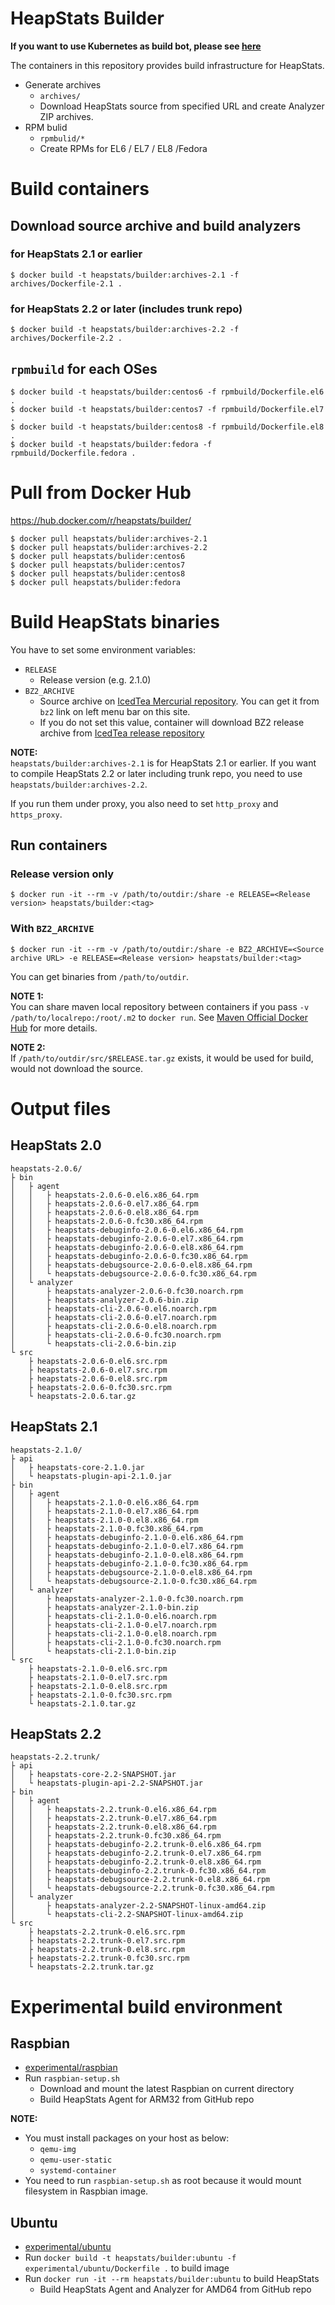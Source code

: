 HeapStats Builder
===================

**If you want to use Kubernetes as build bot, please see [here](https://github.com/HeapStats/heapstats-builder/blob/master/k8s)**

The containers in this repository provides build infrastructure for HeapStats.

* Generate archives
    * `archives/`
    * Download HeapStats source from specified URL and create Analyzer ZIP archives.
* RPM bulid
    * `rpmbulid/*`
    * Create RPMs for EL6 / EL7 / EL8 /Fedora

# Build containers

## Download source archive and build analyzers

### for HeapStats 2.1 or earlier

```
$ docker build -t heapstats/builder:archives-2.1 -f archives/Dockerfile-2.1 .
```

### for HeapStats 2.2 or later (includes trunk repo)

```
$ docker build -t heapstats/builder:archives-2.2 -f archives/Dockerfile-2.2 .
```

## `rpmbuild` for each OSes

```
$ docker build -t heapstats/builder:centos6 -f rpmbuild/Dockerfile.el6 .
$ docker build -t heapstats/builder:centos7 -f rpmbuild/Dockerfile.el7 .
$ docker build -t heapstats/builder:centos8 -f rpmbuild/Dockerfile.el8 .
$ docker build -t heapstats/builder:fedora -f rpmbuild/Dockerfile.fedora .
```

# Pull from Docker Hub

https://hub.docker.com/r/heapstats/builder/

```
$ docker pull heapstats/bulider:archives-2.1
$ docker pull heapstats/bulider:archives-2.2
$ docker pull heapstats/bulider:centos6
$ docker pull heapstats/bulider:centos7
$ docker pull heapstats/bulider:centos8
$ docker pull heapstats/bulider:fedora
```

# Build HeapStats binaries

You have to set some environment variables:

* `RELEASE`
    * Release version (e.g. 2.1.0)
* `BZ2_ARCHIVE`
    * Source archive on [IcedTea Mercurial repository](http://icedtea.wildebeest.org/hg/). You can get it from `bz2` link on left menu bar on this site.
    * If you do not set this value, container will download BZ2 release archive from [IcedTea release repository](http://icedtea.wildebeest.org/hg/release/)

**NOTE:**  
`heapstats/builder:archives-2.1` is for HeapStats 2.1 or earlier. If you want to compile HeapStats 2.2 or later including trunk repo, you need to use `heapstats/builder:archives-2.2`.

If you run them under proxy, you also need to set `http_proxy` and `https_proxy`.

## Run containers

### Release version only

```
$ docker run -it --rm -v /path/to/outdir:/share -e RELEASE=<Release version> heapstats/builder:<tag>
```

### With `BZ2_ARCHIVE`
```
$ docker run -it --rm -v /path/to/outdir:/share -e BZ2_ARCHIVE=<Source archive URL> -e RELEASE=<Release version> heapstats/builder:<tag>
```

You can get binaries from `/path/to/outdir`.

**NOTE 1:**  
You can share maven local repository between containers if you pass `-v /path/to/localrepo:/root/.m2` to `docker run`. See [Maven Official Docker Hub](https://hub.docker.com/_/maven) for more details.

**NOTE 2:**  
If `/path/to/outdir/src/$RELEASE.tar.gz` exists, it would be used for build, would not download the source.

# Output files

## HeapStats 2.0

```
heapstats-2.0.6/
├ bin
│   ├ agent
│   │   ├ heapstats-2.0.6-0.el6.x86_64.rpm
│   │   ├ heapstats-2.0.6-0.el7.x86_64.rpm
│   │   ├ heapstats-2.0.6-0.el8.x86_64.rpm
│   │   ├ heapstats-2.0.6-0.fc30.x86_64.rpm
│   │   ├ heapstats-debuginfo-2.0.6-0.el6.x86_64.rpm
│   │   ├ heapstats-debuginfo-2.0.6-0.el7.x86_64.rpm
│   │   ├ heapstats-debuginfo-2.0.6-0.el8.x86_64.rpm
│   │   ├ heapstats-debuginfo-2.0.6-0.fc30.x86_64.rpm
│   │   ├ heapstats-debugsource-2.0.6-0.el8.x86_64.rpm
│   │   └ heapstats-debugsource-2.0.6-0.fc30.x86_64.rpm
│   └ analyzer
│       ├ heapstats-analyzer-2.0.6-0.fc30.noarch.rpm
│       ├ heapstats-analyzer-2.0.6-bin.zip
│       ├ heapstats-cli-2.0.6-0.el6.noarch.rpm
│       ├ heapstats-cli-2.0.6-0.el7.noarch.rpm
│       ├ heapstats-cli-2.0.6-0.el8.noarch.rpm
│       ├ heapstats-cli-2.0.6-0.fc30.noarch.rpm
│       └ heapstats-cli-2.0.6-bin.zip
└ src
    ├ heapstats-2.0.6-0.el6.src.rpm
    ├ heapstats-2.0.6-0.el7.src.rpm
    ├ heapstats-2.0.6-0.el8.src.rpm
    ├ heapstats-2.0.6-0.fc30.src.rpm
    └ heapstats-2.0.6.tar.gz
```

## HeapStats 2.1

```
heapstats-2.1.0/
├ api
│   ├ heapstats-core-2.1.0.jar
│   └ heapstats-plugin-api-2.1.0.jar
├ bin
│   ├ agent
│   │   ├ heapstats-2.1.0-0.el6.x86_64.rpm
│   │   ├ heapstats-2.1.0-0.el7.x86_64.rpm
│   │   ├ heapstats-2.1.0-0.el8.x86_64.rpm
│   │   ├ heapstats-2.1.0-0.fc30.x86_64.rpm
│   │   ├ heapstats-debuginfo-2.1.0-0.el6.x86_64.rpm
│   │   ├ heapstats-debuginfo-2.1.0-0.el7.x86_64.rpm
│   │   ├ heapstats-debuginfo-2.1.0-0.el8.x86_64.rpm
│   │   ├ heapstats-debuginfo-2.1.0-0.fc30.x86_64.rpm
│   │   ├ heapstats-debugsource-2.1.0-0.el8.x86_64.rpm
│   │   └ heapstats-debugsource-2.1.0-0.fc30.x86_64.rpm
│   └ analyzer
│       ├ heapstats-analyzer-2.1.0-0.fc30.noarch.rpm
│       ├ heapstats-analyzer-2.1.0-bin.zip
│       ├ heapstats-cli-2.1.0-0.el6.noarch.rpm
│       ├ heapstats-cli-2.1.0-0.el7.noarch.rpm
│       ├ heapstats-cli-2.1.0-0.el8.noarch.rpm
│       ├ heapstats-cli-2.1.0-0.fc30.noarch.rpm
│       └ heapstats-cli-2.1.0-bin.zip
└ src
    ├ heapstats-2.1.0-0.el6.src.rpm
    ├ heapstats-2.1.0-0.el7.src.rpm
    ├ heapstats-2.1.0-0.el8.src.rpm
    ├ heapstats-2.1.0-0.fc30.src.rpm
    └ heapstats-2.1.0.tar.gz
```

## HeapStats 2.2

```
heapstats-2.2.trunk/
├ api
│   ├ heapstats-core-2.2-SNAPSHOT.jar
│   └ heapstats-plugin-api-2.2-SNAPSHOT.jar
├ bin
│   ├ agent
│   │   ├ heapstats-2.2.trunk-0.el6.x86_64.rpm
│   │   ├ heapstats-2.2.trunk-0.el7.x86_64.rpm
│   │   ├ heapstats-2.2.trunk-0.el8.x86_64.rpm
│   │   ├ heapstats-2.2.trunk-0.fc30.x86_64.rpm
│   │   ├ heapstats-debuginfo-2.2.trunk-0.el6.x86_64.rpm
│   │   ├ heapstats-debuginfo-2.2.trunk-0.el7.x86_64.rpm
│   │   ├ heapstats-debuginfo-2.2.trunk-0.el8.x86_64.rpm
│   │   ├ heapstats-debuginfo-2.2.trunk-0.fc30.x86_64.rpm
│   │   ├ heapstats-debugsource-2.2.trunk-0.el8.x86_64.rpm
│   │   └ heapstats-debugsource-2.2.trunk-0.fc30.x86_64.rpm
│   └ analyzer
│       ├ heapstats-analyzer-2.2-SNAPSHOT-linux-amd64.zip
│       └ heapstats-cli-2.2-SNAPSHOT-linux-amd64.zip
└ src
    ├ heapstats-2.2.trunk-0.el6.src.rpm
    ├ heapstats-2.2.trunk-0.el7.src.rpm
    ├ heapstats-2.2.trunk-0.el8.src.rpm
    ├ heapstats-2.2.trunk-0.fc30.src.rpm
    └ heapstats-2.2.trunk.tar.gz
```

# Experimental build environment

## Raspbian

* [experimental/raspbian](experimental/raspbian)
* Run `raspbian-setup.sh`
    * Download and mount the latest Raspbian on current directory
    * Build HeapStats Agent for ARM32 from GitHub repo

**NOTE:**
* You must install packages on your host as below:
    * `qemu-img`
    * `qemu-user-static`
    * `systemd-container`
* You need to run `raspbian-setup.sh` as root because it would mount filesystem in Raspbian image.

## Ubuntu

* [experimental/ubuntu](experimental/ubuntu)
* Run `docker build -t heapstats/builder:ubuntu -f experimental/ubuntu/Dockerfile .` to build image
* Run `docker run -it --rm heapstats/builder:ubuntu` to build HeapStats
    * Build HeapStats Agent and Analyzer for AMD64 from GitHub repo
